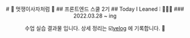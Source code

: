 <center>
# 🦁 멋쟁이사자처럼 🦁
## 프론트엔드 스쿨 2기 
## Today I Leaned ❕ 👩🏻‍💻
### 2022.03.28 ~ ing 

수업 실습 결과물 입니다.
상세 정리는 ☑️[velog](https://velog.io/@heejin-k) 에 기록합니다. 📑
</center>

